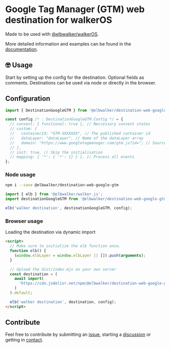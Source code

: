 # Google Tag Manager (GTM) web destination for walkerOS

Made to be used with [@elbwalker/walkerOS](https://github.com/elbwalker/walkerOS).

More detailed information and examples can be found in the [documentation](https://docs.elbwalker.com/).

## 🤓 Usage

Start by setting up the config for the destination. Optional fields as comments.
Destinations can be used via node or directly in the browser.

## Configuration

```ts
import { DestinationGoogleGTM } from '@elbwalker/destination-web-google-gtm';

const config /* : DestinationGoogleGTM.Config */ = {
  // consent: { functional: true }, // Neccessary consent states
  // custom: {
  //   containerId: "GTM-XXXXXXX", // The published container id
  //   dataLayer: "dataLayer", // Name of the dataLayer array
  //   domain: "https://www.googletagmanager.com/gtm.js?id="; // Source domain
  // },
  // init: true, // Skip the initialisation
  // mapping: { '*': { '*': {} } }, // Process all events
};
```

### Node usage

```sh
npm i --save @elbwalker/destination-web-google-gtm
```

```ts
import { elb } from '@elbwalker/walker.js';
import destinationGoogleGTM from '@elbwalker/destination-web-google-gtm';

elb('walker destination', destinationGoogleGTM, config);
```

### Browser usage

Loading the destination via dynamic import

```html
<script>
  // Make sure to initialize the elb function once.
  function elb() {
    (window.elbLayer = window.elbLayer || []).push(arguments);
  }

  // Upload the dist/index.mjs on your own server
  const destination = (
    await import(
      'https://cdn.jsdelivr.net/npm/@elbwalker/destination-web-google-gtm/dist/index.mjs'
    )
  ).default;

  elb('walker destination', destination, config);
</script>
```

## Contribute

Feel free to contribute by submitting an [issue](https://github.com/elbwalker/walkerOS/issues), starting a [discussion](https://github.com/elbwalker/walkerOS/discussions) or getting in [contact](https://calendly.com/elb-alexander/30min).
